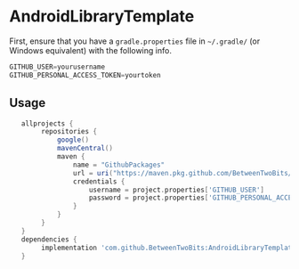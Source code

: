 # AndroidLibraryTemplate

First, ensure that you have a `gradle.properties` file in `~/.gradle/` (or Windows equivalent) with the following info.
```groovy
GITHUB_USER=yourusername
GITHUB_PERSONAL_ACCESS_TOKEN=yourtoken
```

## Usage
```groovy
   allprojects {
        repositories {
            google()
            mavenCentral()
            maven {
                name = "GithubPackages"
                url = uri("https://maven.pkg.github.com/BetweenTwoBits/AndroidLibraryTemplate")
                credentials {
                    username = project.properties['GITHUB_USER']
                    password = project.properties['GITHUB_PERSONAL_ACCESS_TOKEN']
                }
            }
        }
   }
   dependencies {
        implementation 'com.github.BetweenTwoBits:AndroidLibraryTemplate:x.x.x'
   }
```

